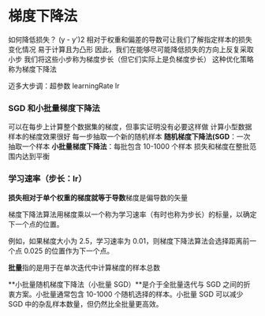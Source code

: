# 梯度下降法


如何降低损失？
(y - y')2 相对于权重和偏差的导数可让我们了解指定样本的损失变化情况
易于计算且为凸形
因此，我们在能够尽可能降低损失的方向上反复采取小步
我们将这些小步称为梯度步长（但它们实际上是负梯度步长）
这种优化策略称为梯度下降法

迈多大步调：超参数 learningRate lr


### SGD 和小批量梯度下降法
可以在每步上计算整个数据集的梯度，但事实证明没有必要这样做
计算小型数据样本的梯度效果很好
每一步抽取一个新的随机样本
**随机梯度下降法(SGD**：一次抽取一个样本
**小批量梯度下降法**：每批包含 10-1000 个样本
损失和梯度在整批范围内达到平衡




### 学习速率（步长：lr）

**损失相对于单个权重的梯度就等于导数**梯度是偏导数的矢量

梯度下降法算法用梯度乘以一个称为学习速率（有时也称为步长）的标量，以确定下一个点的位置。

例如，如果梯度大小为 2.5，学习速率为 0.01，则梯度下降法算法会选择距离前一个点 0.025 的位置作为下一个点。

**批量**指的是用于在单次迭代中计算梯度的样本总数

**小批量随机梯度下降法（小批量 SGD）**是介于全批量迭代与 SGD 之间的折衷方案。小批量通常包含 10-1000 个随机选择的样本。小批量 SGD 可以减少 SGD 中的杂乱样本数量，但仍然比全批量更高效。